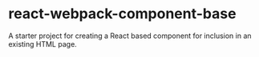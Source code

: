 # react-webpack-component-base
A starter project for creating a React based component for inclusion in an existing HTML page.
